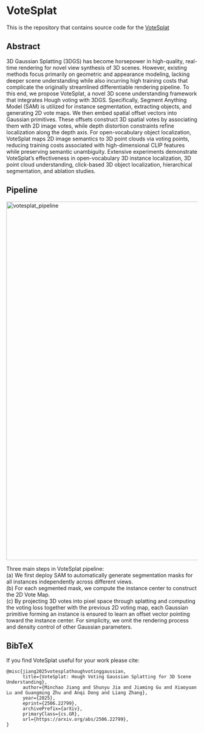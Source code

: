 # VoteSplat

This is the repository that contains source code for the [VoteSplat](http://arxiv.org/abs/2506.22799)

## Abstract
3D Gaussian Splatting (3DGS) has become horsepower in high-quality, real-time rendering for novel view synthesis of 3D scenes. However, existing methods focus primarily on geometric and appearance modeling, lacking deeper scene understanding while also incurring high training costs that complicate the originally streamlined differentiable rendering pipeline. To this end, we propose VoteSplat, a novel 3D scene understanding framework that integrates Hough voting with 3DGS. Specifically, Segment Anything Model (SAM) is utilized for instance segmentation, extracting objects, and generating 2D vote maps. We then embed spatial offset vectors into Gaussian primitives. These offsets construct 3D spatial votes by associating them with 2D image votes, while depth distortion constraints refine localization along the depth axis. For open-vocabulary object localization, VoteSplat maps 2D image semantics to 3D point clouds via voting points, reducing training costs associated with high-dimensional CLIP features while preserving semantic unambiguity. Extensive experiments demonstrate VoteSplat’s effectiveness in open-vocabulary 3D instance localization, 3D point cloud understanding, click-based 3D object localization, hierarchical segmentation, and ablation studies.

## Pipeline
<img width="944" alt="votesplat_pipeline" src="https://github.com/user-attachments/assets/2c39e223-ae04-4423-ab6d-6599d96ab0d9" />

Three main steps in VoteSplat pipeline:  
(a) We first deploy SAM to automatically generate segmentation masks for all instances independently across different views.  
(b) For each segmented mask, we compute the instance center to construct the 2D Vote Map.  
(c) By projecting 3D votes into pixel space through splatting and computing the voting loss together with the previous 2D voting map, each Gaussian primitive forming an instance is ensured to learn an offset vector pointing toward the instance center. For simplicity, we omit the rendering process and density control of other Gaussian parameters.  



## BibTeX
If you find VoteSplat useful for your work please cite:
```
@misc{jiang2025votesplathoughvotinggaussian,
      title={VoteSplat: Hough Voting Gaussian Splatting for 3D Scene Understanding}, 
      author={Minchao Jiang and Shunyu Jia and Jiaming Gu and Xiaoyuan Lu and Guangming Zhu and Anqi Dong and Liang Zhang},
      year={2025},
      eprint={2506.22799},
      archivePrefix={arXiv},
      primaryClass={cs.GR},
      url={https://arxiv.org/abs/2506.22799}, 
}
```


